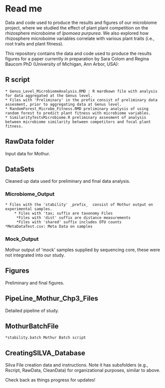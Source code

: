 # Read me

Data and code used to produce the results and figures of our microbiome project, where we studied the effect of plant plant competition on the rhizosphere microboime of _Ipomoea purpurea_. We also explored how rhizosphere microboime variables correlate with various plant traits (i.e., root traits and plant fitness).

This repository contains the data and code used to produce the results figures for a paper currently in preparation by Sara Colom and Regina Baucom PhD (University of Michigan, Ann Arbor, USA):

## R script
    * Genus_Level_MicrobiomeAnalysis.RMD : R mardkown file with analysis for data aggregated at the Genus level.
    * Files with 'Preliminary' in the prefix consist of preliminary data assesment, prior to aggregating data at Genus level.
    * RandomForest_Microbe_Fitness.RMD preliminary analysis of using random forest to predict plant fitness with microbiome variables.
    * SimilarityTestsMicrobiome.R preliminary assesment of analysis between microbiome similarity between competitors and focal plant fitness.

## RawData folder
Input data for Mothur.

## DataSets

Cleaned up data used for preliminary and final data analysis.

### Microbiome_Output
    * Files with the 'stability' _prefix_  consist of Mothur output on experimental samples.
        * Files with 'tax; suffix are taxonomy Files
         *Files with 'dist' suffix are distance measurements
         *Files with 'shared' suffix includes OTU counts
    *MetaDataTest.csv: Meta Data on samples
    
### Mock_Output
Mothur output of 'mock' samples supplied by sequencing core, these were not integrated into our study.

## Figures
Preliminary and final figures.

## PipeLine_Mothur_Chp3_Files
Detailed pipeline of study.

## MothurBatchFile
    *stability.batch Mothur Batch script

## CreatingSILVA_Database
Silva File creation data and instructions. Note it has subsfolders (e.g., Rscript, RawData, CleanData) for organizational purposes, similar to above. 


Check back as things progress for updates!
